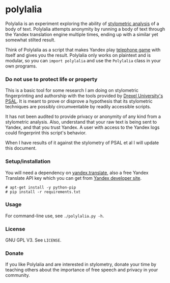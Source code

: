 # polylalia

Polylalia is an experiment exploring the ability of [stylometric
analysis](https://en.wikipedia.org/wiki/Stylometry) of a body of text.
Polylalia attempts anonymity by running a body of text through the
Yandex translation engine multiple times, ending up with a similar yet
somewhat stilted result.

Think of Polylalia as a script that makes Yandex play [telephone
game](https://en.wikipedia.org/wiki/Chinese_whispers)
with itself and gives you the result. Polylalia only works on plaintext
and is modular, so you can `import polylalia` and use the `Polylalia`
class in your own programs.


### Do not use to protect life or property

This is a basic tool for some research I am doing on stylometric
fingerprinting and authorship with the tools provided by [Drexel
University's PSAL](https://psal.cs.drexel.edu/index.php/Main_Page). It
is meant to prove or disprove a hypothesis that its stylometric
techniques are possibly circumventable by readily accessible scripts.


It has not been audited to provide privacy or anonymity of any kind from
a stylometric analysis. Also, understand that your raw text is being sent
to Yandex, and that you trust Yandex. A user with access to the Yandex
logs could fingerprint this script's behavior.

When I have results of it against the stylometry of PSAL et al I will
update this document.


### Setup/installation

You will need a dependency on
[yandex.translate](https://github.com/tyrannosaurus/python-yandex-translate),
also a free Yandex Translate API key which you can get from [Yandex developer
site](https://tech.yandex.com/).

```
# apt-get install -y python-pip
# pip install -r requirements.txt
```

### Usage

For command-line use, see `./polylalia.py -h`.


### License

GNU GPL V3. See `LICENSE`.


### Donate

If you like Polylalia and are interested in stylometry, donate your time
by teaching others about the importance of free speech and privacy in
your community.
